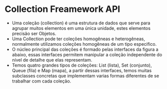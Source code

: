 # Collection Freamework API

* Uma coleção (collection) é uma estrutura de dados que serve para agrupar muitos elementos em uma única unidade, estes elementos precisão ser Objetos.
* Uma Collection pode ter coleções homogêneas e heterogêneas, normalmente utilizamos coleções homogêneas de um tipo especifico.
* O núcleo principal das coleções é formado pelas interfaces da figura a abaixo, essas interfaces permitem manipular a coleção independente do nível de detalhe que elas representam.
* Temos quatro grandes tipos de coleções: List (lista), Set (conjunto), Queue (fila) e Map (mapa), a partir dessas interfaces, temos muitas subclasses concretas que implementam varias formas diferentes de se trabalhar com cada coleção.
